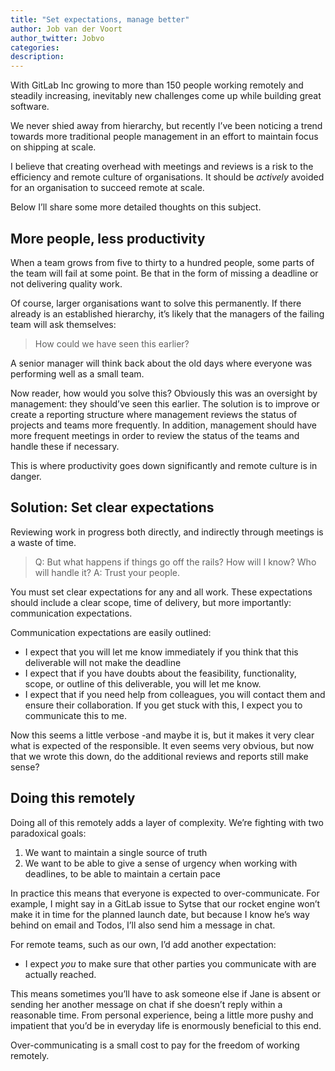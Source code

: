 ```yaml
---
title: "Set expectations, manage better"
author: Job van der Voort
author_twitter: Jobvo
categories:
description:
---
```


With GitLab Inc growing to more than 150 people working remotely and steadily
increasing, inevitably new challenges come up while building great software.

We never shied away from hierarchy, but recently I’ve been noticing a trend
towards more traditional people management in an effort to maintain focus on
shipping at scale.

I believe that creating overhead with meetings and reviews is a risk to the
efficiency and remote culture of organisations. It should be _actively_ avoided
for an organisation to succeed remote at scale.

Below I’ll share some more detailed thoughts on this subject.

## More people, less productivity

When a team grows from five to thirty to a hundred people, some parts of the
team will fail at some point. Be that in the form of missing a deadline or not
delivering quality work.

Of course, larger organisations want to solve this permanently. If there
already is an established hierarchy, it’s likely that the managers of the
failing team will ask themselves:

> How could we have seen this earlier?

A senior manager will think back about the old days where everyone was
performing well as a small team.

Now reader, how would you solve this? Obviously this was an oversight by
management: they should’ve seen this earlier. The solution is to improve or
create a reporting structure where management reviews the status of projects
and teams more frequently.
In addition, management should have more frequent meetings in order to review
the status of the teams and handle these if necessary.

This is where productivity goes down significantly and remote culture is in
danger.

## Solution: Set clear expectations

Reviewing work in progress both directly, and indirectly through meetings is a
waste of time.

> Q: But what happens if things go off the rails? How will I know? Who will handle it?
> A: Trust your people.

You must set clear expectations for any and all work. These expectations should
include a clear scope, time of delivery, but more importantly: communication
expectations.

Communication expectations are easily outlined:

- I expect that you will let me know immediately if you think that this deliverable will not make the deadline
- I expect that if you have doubts about the feasibility, functionality, scope, or outline of this deliverable, you will let me know.
- I expect that if you need help from colleagues, you will contact them and ensure their collaboration. If you get stuck with this, I expect you to communicate this to me.

Now this seems a little verbose -and maybe it is, but it makes it very clear
what is expected of the responsible. It even seems very obvious, but now that
we wrote this down, do the additional reviews and reports still make sense?

## Doing this remotely

Doing all of this remotely adds a layer of complexity. We’re fighting with two
paradoxical goals:

1. We want to maintain a single source of truth
1. We want to be able to give a sense of urgency when working with deadlines, to be able to maintain a certain pace

In practice this means that everyone is expected to over-communicate. For
example, I might say in a GitLab issue to Sytse that our rocket engine won’t
make it in time for the planned launch date, but because I know he’s way behind
on email and Todos, I’ll also send him a message in chat.

For remote teams, such as our own, I’d add another expectation:

- I expect _you_ to make sure that other parties you communicate with are actually reached.

This means sometimes you’ll have to ask someone else if Jane is absent or
sending her another message on chat if she doesn’t reply within a reasonable
time.
From personal experience, being a little more pushy and impatient that you’d be
in everyday life is enormously beneficial to this end.

Over-communicating is a small cost to pay for the freedom of working remotely.
